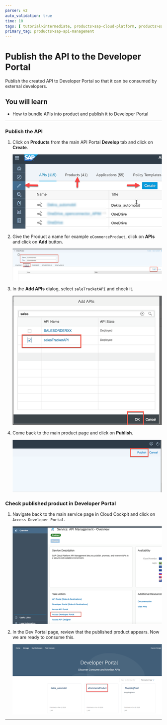 ```yaml
---
parser: v2
auto_validation: true
time: 10
tags: [ tutorial>intermediate, products>sap-cloud-platform, products>sap-api-management]
primary_tag: products>sap-api-management
---
```


# Publish the API to the Developer Portal
<!-- description --> Publish the created API to Developer Portal so that it can be consumed by external developers.

## You will learn
  - How to bundle APIs into product and publish it to Developer Portal

---

### Publish the API


1. Click on **Products** from the main API Portal **Develop** tab and click on **Create**.

    ![Create Product](01-create-product.png)

2. Give the Product a name for example `eCommerceProduct`, click on **APIs** and click on **Add** button.

    ![Product Details](02-name-product.png)

3. In the **Add APIs** dialog, select `saleTracketAPI` and check it.

    ![Add API](03-add-api.png)

4. Come back to the main product page and click on **Publish**.

    ![Publish API](04-publish-product.png)


### Check published product in Developer Portal


1. Navigate  back to the main service page in Cloud Cockpit and click on `Access Developer Portal`.  

    ![Access Developer Portal](05-access-dev-portal.png)

2. In the Dev Portal page, review that the published product appears. Now we are ready to consume this.

    ![Response Handle](06-product-devportal.png)



---
